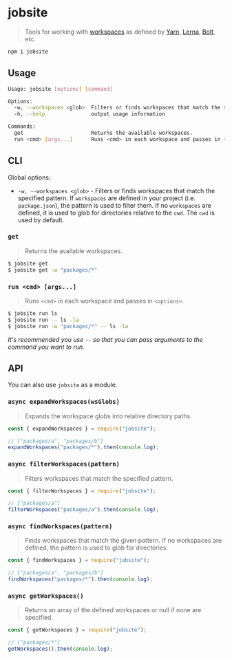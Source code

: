 # jobsite

> Tools for working with [workspaces](https://yarnpkg.com/en/docs/workspaces) as
> defined by [Yarn](https://yarnpkg.com/en/), [Lerna](https://lerna.js.org/),
> [Bolt](http://boltpkg.com/), etc.

```sh
npm i jobsite
```

## Usage

```sh
Usage: jobsite [options] [command]

Options:
  -w, --workspaces <glob>  Filters or finds workspaces that match the specified pattern.
  -h, --help               output usage information

Commands:
  get                      Returns the available workspaces.
  run <cmd> [args...]      Runs <cmd> in each workspace and passes in <options>.
```

## CLI

Global options:

- `-w, --workspaces <glob>` - Filters or finds workspaces that match the
  specified pattern. If `workspaces` are defined in your project (i.e.
  `package.json`), the pattern is used to filter them. If no `workspaces` are
  defined, it is used to glob for directories relative to the `cwd`. The `cwd`
  is used by default.

### `get`

> Returns the available workspaces.

```sh
$ jobsite get
$ jobsite get -w "packages/*"
```

### `run <cmd> [args...]`

> Runs `<cmd>` in each workspace and passes in `<options>`.

```sh
$ jobsite run ls
$ jobsite run -- ls -la
$ jobsite run -w "packages/*" -- ls -la
```

_It's recommended you use `--` so that you can pass arguments to the command you
want to run._

## API

You can also use `jobsite` as a module.

### `async expandWorkspaces(wsGlobs)`

> Expands the workspace globs into relative directory paths.

```js
const { expandWorkspaces } = require("jobsite");

// ["packages/a", "packages/b"]
expandWorkspaces("packages/*").then(console.log);
```

### `async filterWorkspaces(pattern)`

> Filters workspaces that match the specified pattern.

```js
const { filterWorkspaces } = require("jobsite");

// ["packages/a"]
filterWorkspaces("packages/a").then(console.log);
```

### `async findWorkspaces(pattern)`

> Finds workspaces that match the given pattern. If no workspaces are defined,
> the pattern is used to glob for directories.

```js
const { findWorkspaces } = require("jobsite");

// ["packages/a", "packages/b"]
findWorkspaces("packages/*").then(console.log);
```

### `async getWorkspaces()`

> Returns an array of the defined workspaces or null if none are specified.

```js
const { getWorkspaces } = require("jobsite");

// ["packages/*"]
getWorkspaces().then(console.log);
```
